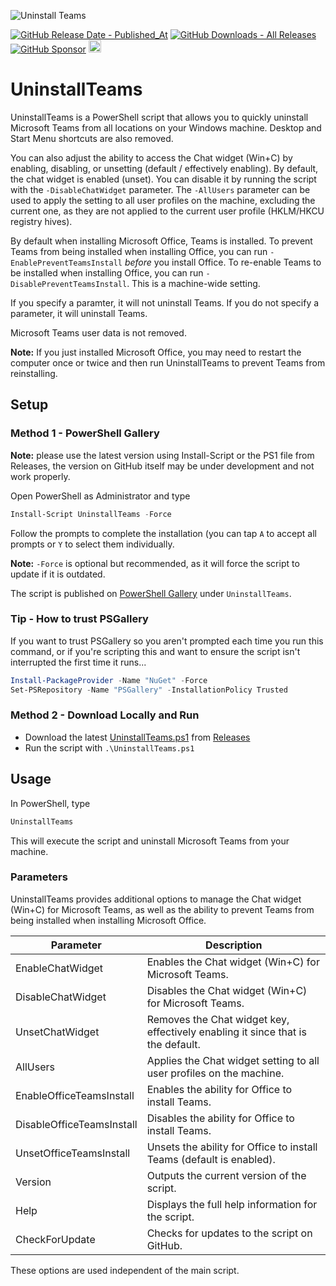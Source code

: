 ![Uninstall Teams](https://github.com/asheroto/UninstallTeams/assets/49938263/aaa5ab1a-40f3-4a38-bf44-5ee7dbece2df)

[![GitHub Release Date - Published_At](https://img.shields.io/github/release-date/asheroto/UninstallTeams)](https://github.com/asheroto/UninstallTeams/releases)
[![GitHub Downloads - All Releases](https://img.shields.io/github/downloads/asheroto/UninstallTeams/total)](https://github.com/asheroto/UninstallTeams/releases)
[![GitHub Sponsor](https://img.shields.io/github/sponsors/asheroto?label=Sponsor&logo=GitHub)](https://github.com/sponsors/asheroto)
<a href="https://ko-fi.com/asheroto"><img src="https://ko-fi.com/img/githubbutton_sm.svg" alt="Ko-Fi Button" height="20px"></a>

# UninstallTeams

UninstallTeams is a PowerShell script that allows you to quickly uninstall Microsoft Teams from all locations on your Windows machine. Desktop and Start Menu shortcuts are also removed.

You can also adjust the ability to access the Chat widget (Win+C) by enabling, disabling, or unsetting (default / effectively enabling). By default, the chat widget is enabled (unset). You can disable it by running the script with the `-DisableChatWidget` parameter. The `-AllUsers` parameter can be used to apply the setting to all user profiles on the machine, excluding the current one, as they are not applied to the current user profile (HKLM/HKCU registry hives).

By default when installing Microsoft Office, Teams is installed. To prevent Teams from being installed when installing Office, you can run `-EnablePreventTeamsInstall` *before* you install Office. To re-enable Teams to be installed when installing Office, you can run `-DisablePreventTeamsInstall`. This is a machine-wide setting.

If you specify a paramter, it will not uninstall Teams. If you do not specify a parameter, it will uninstall Teams.

Microsoft Teams user data is not removed.

**Note:** If you just installed Microsoft Office, you may need to restart the computer once or twice and then run UninstallTeams to prevent Teams from reinstalling.

## Setup

### Method 1 - PowerShell Gallery

**Note:** please use the latest version using Install-Script or the PS1 file from Releases, the version on GitHub itself may be under development and not work properly.

Open PowerShell as Administrator and type

```powershell
Install-Script UninstallTeams -Force
```

Follow the prompts to complete the installation (you can tap `A` to accept all prompts or `Y` to select them individually.

**Note:** `-Force` is optional but recommended, as it will force the script to update if it is outdated.

The script is published on [PowerShell Gallery](https://www.powershellgallery.com/packages/UninstallTeams) under `UninstallTeams`.

### Tip - How to trust PSGallery

If you want to trust PSGallery so you aren't prompted each time you run this command, or if you're scripting this and want to ensure the script isn't interrupted the first time it runs...

```powershell
Install-PackageProvider -Name "NuGet" -Force
Set-PSRepository -Name "PSGallery" -InstallationPolicy Trusted
```

### Method 2 - Download Locally and Run

-   Download the latest [UninstallTeams.ps1](https://github.com/asheroto/UninstallTeams/releases/latest/download/UninstallTeams.ps1) from [Releases](https://github.com/asheroto/UninstallTeams/releases)
-   Run the script with `.\UninstallTeams.ps1`

## Usage

In PowerShell, type

```powershell
UninstallTeams
```

This will execute the script and uninstall Microsoft Teams from your machine.

### Parameters

UninstallTeams provides additional options to manage the Chat widget (Win+C) for Microsoft Teams, as well as the ability to prevent Teams from being installed when installing Microsoft Office.

| Parameter                | Description                                                                                     |
|--------------------------|-------------------------------------------------------------------------------------------------|
| EnableChatWidget         | Enables the Chat widget (Win+C) for Microsoft Teams.                                            |
| DisableChatWidget        | Disables the Chat widget (Win+C) for Microsoft Teams.                                           |
| UnsetChatWidget          | Removes the Chat widget key, effectively enabling it since that is the default.                 |
| AllUsers                 | Applies the Chat widget setting to all user profiles on the machine.                            |
| EnableOfficeTeamsInstall | Enables the ability for Office to install Teams.                                                |
| DisableOfficeTeamsInstall| Disables the ability for Office to install Teams.                                               |
| UnsetOfficeTeamsInstall  | Unsets the ability for Office to install Teams (default is enabled).                            |
| Version                  | Outputs the current version of the script.                                                      |
| Help                     | Displays the full help information for the script.                                              |
| CheckForUpdate           | Checks for updates to the script on GitHub.                                                     |

These options are used independent of the main script.